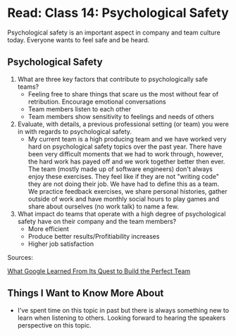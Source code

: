 # Read: Class 14: Psychological Safety

Psychological safety is an important aspect in company and team culture today.  Everyone wants to feel safe and be heard.

## Psychological Safety

1. What are three key factors that contribute to psychologically safe teams?
    * Feeling free to share things that scare us the most without fear of retribution.  Encourage emotional conversations
    * Team members listen to each other
    * Team members show sensitivity to feelings and needs of others
1. Evaluate, with details, a previous professional setting (or team) you were in with regards to psychological safety.
    * My current team is a high producing team and we have worked very hard on psychological safety topics over the past year.  There have been very difficult moments that we had to work through, however, the hard work has payed off and we work together better then ever.  The team (mostly made up of software engineers) don't always enjoy these exercises.  They feel like if they are not "writing code" they are not doing their job.  We have had to define this as a team.  We practice feedback exercises, we share personal histories, gather outside of work and have monthly social hours to play games and share about ourselves (no work talk) to name a few.  
1. What impact do teams that operate with a high degree of psychological safety have on their company and the team members?
    * More efficient
    * Produce better results/Profitiability increases
    * Higher job satisfaction

Sources:

[What Google Learned From Its Quest to Build the Perfect Team](https://web.archive.org/web/20221125192300/https://www.nytimes.com/2016/02/28/magazine/what-google-learned-from-its-quest-to-build-the-perfect-team.html)

## Things I Want to Know More About

* I've spent time on this topic in past but there is always something new to learn when listening to others.  Looking forward to hearing the speakers perspective on this topic.
